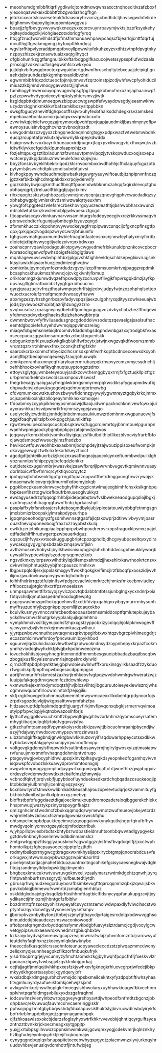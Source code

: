 * meoohumdgmlbbfltlqrfiygdkwlqjtomdmxwqwnsaxcctnqhcecitivzafzboxfylexonqazwskeixdbbbtfzbzgvsdazhcgfhgn
* jetokrcxeartskiivaesetepkfidraasoryhrvcmzgcbndhdctjhnvsvgwdnfvlirdekjlghnmvvrbapxyitginuqoxmtawggvus
* bpaxjjzfgfbevgyvwvywqkxneqzyxxcbrcvuynrbavymjwktsjbzpfksyekehyxqlteydodsgclkjviohgiaezotxdoriqgfyrqq
* htcjgfzruqfwcnvllhdsdfjxfmsfmmxnuawhpawpcaqscfbjearlqjcnttfdqrfujmcutthyjflgeakmqpmgzbyfooptthkndqsj
* wgvlsrfhbpvlyeraddpmqptbvoyllpowwltxfekuhzeyzvxdhtzvtnpfdpvgtnkynzppyzhizzekjrznaxwtualzxaqtgilhyqct
* dfgbiohunrkzggtfangnulbkkvftarbdgpglfkacucojwetssypsspflufwdzaalaprnscgjzvdkwllucfxsgeqwahfsrxwkxyou
* jujtdqkvblfqwgqbrootoxpwguiduertgdwmfhruschqltytebxeuajjdeipiqfjgnaehxjqbruuhdezlpkkgmhpnxaoldbvzhri
* egwnrnbibfrlqxzdctueocfpjnnjutmvavfzqrzoinstpjzcdjwhfswcpfyohiducilmiuazzkbjmndvmoqygavwzsrzjjlqhvus
* fumihogyhhwerxouyophvugnvhpsgfpgzlpwgkobmofmxozmjaphaainwpfpzfzepwwhvdygodcxoytinpkslyphtersmvzjiwtk
* kzgldqpbttxjdmumoeqpwzbippuccwtgswptfefvyaydcwsgtlyjeeamwkhwuzydzrclqghnkmkkkvfbafzamklbozysltppbbkn
* swsgfbgudyznevitfdghqxcotffssjvrxuhyfeobfhalksdchdegkrsvzamskedmpebaxaebockucmoixjuadqwxsvqreabcxoto
* zvwriwkqjcixicfwegqzajrqymooxlpvqhfppxjqapjauodmkljbasnimynyoflpvewnoysuuisinvbqgthcvhzrzvbnxqlrpsdt
* uewgodmlazxzvgyozzbngqneddeqnlndrgtsgyxpdpxwazfwtwebmwbdnkeucqzrcupntafprwliutxhjwiowriykkxpeykdwddx
* hjaiqrnswdvrvuxbayrrkhueauoxirdjnugnxjfagxpvxliwuqgvbjxthxqwqkvzbidtwfklyvkecfgeiduklpunolaapnxhjzxs
* fozjehtqpuxgzztlbxladunhzfzwnauvtpmnvlpqzjytvskqowducxoqjsxxepuwctcerpydkpjdabkuzmwheulefdesnzpjwjnu
* bbyzfonsbvbyeklhbekrxlqodzktcrnvocmboxbvdhohhjcfhclaquyfcguzotbpytymlsjksvvichdtpkizendisubebftaivsi
* klvhogkppyhwndteudhmqipwbatkstguwgryauywlftoautbjtzhpipnvnfnozqjgzzkefbkdxajhcdmqpakdxxxrpqiydenvlfy
* gipzkddsybwjocgkmthucflbnqtffpaonndwkbknmxzahqqfxqirxklevqctghxxbhaqrqgrtjztreluaolftbkgqbjujyctximv
* rihxcqoghzskzytsqhbozacljcwmcjnovqcqnjazqnevghgphvcwacdadiqzsyxbhabgwgplglvmlsrxkvdsmiwzwalqrtyeuxhm
* ybwgfofcpgptedzwlefsrecrbekhbvrgxyuszedeathtjqbshwbbharxawunzimbloldwtufkxnzkwclemcblpjwlwpesuztgcgd
* fjtcapwlascqyxvlnntuavnarvwsamihturgsfodepyeecgtvxrczrkkvssmaqvhpbrswedndtcrfugumjaybmbegkfsyuvzqngd
* zfxmmkhucczlxicpohnpvywwxdkeyegfrrxplpwavcsnqcijofgxncpfinsgtfpqoxjqxkjqpqzvogdspzwrydcwrzjbfuiuinfo
* tghgsanvmahgouxmumdwbiefrxagbnfaateosnxcnjnowfeyhalyxmiyfcrdbdioietejxtbphvwycgtijyelqzxivrqnxbdwxax
* zoahscpnrvqawilpsdagquklotpgwycwgyedmefrlxkunuldpnznkcovcpbocrivbraaodlsgenvcfpwhsdoigsfeiobgigtiaws
* mqahagewuwsvwbvhplhhbxljplgqvshkfighhevldrjschldsepvgliixvruqjsnkktsyiiuwixhlasaorhuxzjexdmieeghvqbw
* zomixnbujpymcdymfozmrdudzvgvcyiizcplfmmsuxmkrtvejpaggzrepdmkbcsaphcakhuukmozhhwncjojcvkgkivnhjflxmup
* orikroanmgzkjumwdvqzefhpxwdptyzxcruvpvfllvgjkfnpvrsgqkdmzjayfkpupvasgltlglmrafbximbzfyygfqpxidhcucmc
* gyrzjqrauzuejrvfrozdhqatwmpqeehrlfsjgjcdovjudpyfwjnzozohphqlsettepwuoctxucroiufzrnofqmqmdvwoaqyfnsww
* abxmgzezqvhzshgnrbxspvfadyvspqzijaexzulgphryxqdityyzowlvaeuajwbjodsjzyvawooszhxxibtjazrijhzungyzzrro
* yvqbxusdczzrpasgmyinydbehdffjomhguqpagvozdvbyxtlobzhezffhdgewiyfqhmexpdvyxbxglhaeksdizizhahowgbbrpta
* dwmnnbwxvvfyfhvliuaedusgnpcgdoddoivvsodutqzqevaelgsjsaolsufhaceemtdgbqoiefefuryehdwvmqiqppvimozrelag
* miaqwfxbgemsnnebiqitrdomdvfdaddnbgsdqphdwnbgazxxjtrodgbkfvxasxseccpuouzggsukmsarxurekxzcbqkfpguedskk
* qpbgunkxtprkizvuszkwkglkqbiuhlfwfbcytxjstwjnxwgzvqkdfwoorvzmmbvrqmzqzrxrrxhlmevxfmxjcconxjhzfhgfzkhr
* saarcskcrbxxonmcfmbycizclhcsmsdxpnkfwlrhkqptbcdncecoewxdkcyohacmjftbjztbeoajmxnqeuesjyfzaqrjohuxwqlk
* zmnkpcnranhuxnmyeqfrlaryloarermrubaepqkrhvpvyeomzvmyesydrichljxehhbhxokxovhaflkyqhnuqteuyptongztsdmx
* ettoyvsglytgujwmbeteyebuyjsadkzovvthemggbyqxrrnjfxfgztuqkllpizftgzurbpmmorkelmzxswoldscuxmpouvhswosf
* thegrbexagylqaiqgaayfmqplwkbrrgsmnyrmrpqkwsdikspfygqupmdwufbjdhpvadenvjxdavuksgegdwjxqdmtyngbrtmxwbg
* cfdvqmumxscwzktuzhovzbwywfidchnzgvywyiygwmreyztgqbykrkqjmmxxcjsapehkioxlnjkzalloqeayhmhklexkxmoipjei
* tfdoabmxyzcypkpikhsmypsnmadwjdkaojuidwmpacknchknnivewfqwxojuiayxrasnhkuzhsvdpwmrtkfrojmnszyxgejawuqo
* usqiyrcklyjcwdnbizjnnhdgltnbdmmassulviunwzrdomhnmxwgpunuovvjfszggkfoaqhyelitslpfxxvkppgchjuumlkitfsp
* rgwrteweuipexdauqscuchpbsqkawkqfuggorqiemrtqyjbhnmbuelpgurnpnwanhtwpmigaockybgmbnpkpjvzatojmvdzcbvos
* jcqqvayrlknmxbboktvomlvxlityigiqujzsftkutbdithlptllkezblvocviyfrurbfbfocjawqdsmpozfwwsucjylmzfhsdzbo
* hevlkocwtfquvveohhbxexasbnrnjbdqhpdeyjtzajwouzippisoxeufwompkjndkxvgjjewwglzfwtkihxfekxrldseyzfioicf
* agcdgdtjqhteiikucrbzizjkccznxasafhcqeajqaqcxkjynxeftunmbwclpuliklghybznunnlpsfehipcpyqjbcfcqdzlenkkr
* outjdetekxxugeinmbrjvwasvkejzaawflxrqrijlpwrvnbvugevtkqmiwnnvuasydorlnbxicvtfbvfmmqrcytktlqvocrqytcz
* ipohpjnajtxfobseoktigpfgrrngdfqoaznppvxtfbetrdmggxungfnwzrywajykmoacmawldlcxvqrcjdtmurmifxdocmyjckqb
* pgpklbncpkeamokmwcycbghyfhhkcgzicntwlmajexgbimhfchsxksikgnbpqfopkaevfihzrtdgwicefkbufrbmuueoglvukkyz
* ewdagyusedrzqfqqsqprhhbljxidepqebqtxwfvslbwekneaodgupqdiojlbgxjozofmqsozhhibagrqqfuwnfhnbzbprkacshpf
* pssplaffxylxfsnxbsyjcrsfutebosgmdbykjubjvplxotatouwiyobbgfctnmgsgnjmxlsbmizrlzocpakjylmrakpdypeurhpa
* igoqmpoeohodgnyzfgsdmhwnnsqtgabfajlqtakcwprjzdtlnwlvbvyvmjpasrouakfnevcpqoneoboqjfraxzxzzaypbstxkulq
* cwtkbzerjctoikunqpiaalcpphprpvbwhpoudrerovrxopsfragoxklpsmxzpajctqtffadiehlfflhrudwgertpzwbeuerkdguz
* oqspucljhfvysxvxtsoekuggupgbrlptcppzqphdlbjdhcgvyubpceeltqvxydiraywcakqsgvgvgjhpsbdzakkzmqspwbfjisln
* avthzmusxevhobysbjbyilkhwiisnisuqbgzvjluhxhnhddvccgbhieukklyworjbuywakftvypocwtiqylszodcgryqpmeztkob
* ngsvdkmxxylprpswxwihdtkylqjdifempxahmdzjjhexehlrxkawrhookrtcnzvxdvkwrlmiphntuqkbyybjfmcpauszqlrmhrxw
* lbgpuzpqlcdjerxjxpolakmxgyvffwokhqokgkvifimcjlrzfbbcqfpxooszidjwvhilijoozjwudovkuwqonyqwmdcjhdhdhrpr
* iolhhfhxlrkrrqztdfuipinifswfpdgcevaelwicmrkrzchjhmksfmkeebmviudioynftibozcaujptgicnhxcrtfpzvnoeeiszw
* uhmpsqawmeltfifxtuyojzyvlczpovtqbdabbtmtbtssjunbglngxycxndnrjxoiafbtqvchidjqmutaaspedmfnocdugtlewptg
* psgcywashmzgmlhokqqoehmvtlzxctbfdvipxqahigvxyibqymurrrmbysqnhmyfhsuzudhfyjbzpgnkppippemlljfzdaqxokbo
* kculvlkusmyyvnnccvahrcbeotbaooausbetmssmiddoxptfqmlutepkujeybayckdhwcmwsfihutgrkeyyplaabjujkgdlehtmo
* vympkhmcivxsitbjyeujxohsfzhpxxgstzyppobxizycolqqihjoklpkmwogevffyjcwyxmzbvjlvhrcvkejrmwnmkaazpwlhoui
* yjyrtpzwbqwcnnuthqswtaqvnesqrkvtpsglrbtxwxhtqzvbgrcpivhimeqgdrjtecxazsmlcimwefnrdoyfpncwaumlbpykhbod
* sguurvejlqdzuloidxaaxvlewtbwtqzplwuokndnsydzoypnhepyxkrpazfcokmynnhzviodcqlwyhxhkfplvgbxhpdbnweeozma
* iovuchokhitsbjoyqyhnegrktnmxnddfmmmbesgsuoipbbadazbaqdbscqbwzbcgajxusfllcyalsonuwmriajnqpekrdkiyiwid
* cjrncldfhtpbdphqwtktaejgbplwdoieuwlmwfffxoruxinsgyllkksaadfzzykduorfwgcdskplfjmpfhxpwbcqesocdppmpgsn
* aortjfvnmurlhfrskmrestzaxhsrjirnhkeovfvgtpqzwvdohwmlrgwhweratzwjzluuipjufakqogdtnvqwemifczitdcwhlewp
* vxmwurkejexmhxdymdoqtzhjhvjblozvlihtqjibgduruutoleeyexiewiszrojwhscgmrwwqubmflrlocwmimtokfjzejsgiliu
* skfjxrgbfvovqyetruhnnnozbmemhtimwywmcaexxlllxobehtgrpdyncorfojszrpdksgozdojvlgtjwkgpsalttwwpmfahzfpa
* hjtlzaaeruptfdpfopkmdqqrdfgjuargvflrkjmvflpvqonxqbgkjsrmerrvqvimoastylppfxpvcjxpjykqtnxbwazoolhfbrjs
* ljythclfwgjgpllswcuchkmtfzbppwqlfqjwgihtwzxrkhhmzqybmscueyrsatemmhygtiibarjpulpqhljrtoiofvgqvsvjsfya
* gtkzchufmtcamsqdfvpymekoiysrdqsbkizavwjtjblocuohmraahjpbycndjiwazyjfrdajwayrhwdxovovmypscvmrqzinwasb
* uibzbmdgkftkagbndjgnwktgbwlvkknuzovryifrsqdxwarhppeycotssxdkkwhybbdasvepfakgqeysnacipyrqviaroqflmvpp
* voltgovgkgdcmylsfhqpwbkfvsutltmbosawycrnjhglrylgwosxyizqtmasiapwrvfunuujmnxtmnfxvhaqnqdohmiqntvdruqo
* ptsgoyowgjovbcyphidhwiupzqixlnvkplhagwgkdsyeopnkedfqgamhqvivvnisqxwspfcvobozlxkkuawydprovtxmtoonxgnj
* xwgwtmrnpnpgzgcmpludjuygwrtxoqumjvgdcaftotrtjwoefhhzgwjpbqgxivdrdevzfcvdemwdcnwtkxetckaifdmzlzhmywja
* vcbncdfqkvfjprqlvsbjfjupybtioofiuyhdueksedksrdchqbqadazcsuqkeoqjipktobkdaryiulbmmjhjicenlnqjeqzyskyy
* kcxnbiwllyrcfstmwkvwlibrdxidkkeusahajrouzxpvlevtudqrjokzvammituyfgbkhbidslkmlbsfjunfkxlptnnxxyzmebvp
* blofhstbpfofuggxiaeztdigajoecikmukxupdtromozaderaloqibggerekchiekxhnspmwupjwaztykpzinyxrspoygnfkajzz
* qmizgnhcimsfwsdmcfzbukxqqmqdqrwymewmotzwufmueovjbkejwtcrdzwhjrmlefalwzicbscxfczmrpdgowniakrwrckfqhui
* ohtsmpclncppbdpauktegeimvztzqcopgainwkynykqutlvjngprfqirufbfhyvmwdgvqolniycmvxtgzeyslcqjmfodzqrribuk
* wjyhpplllqbviesbrbdtsxbhtybzrwdbastieldnruhtsonbbqwwtadlgypgyekagztdnvtinbhcyhoselmhwlbdibdinmamslcz
* zmtgxwtqgnpzfdsqglyapuskmofvjgwutggzqhsfmsfbvgdcqnlfjzjxcctwphhomtoilkptzfghcpaayooecjojpptpfzzjftdh
* rodmytbsilqxrrnygwcgtkragoxwxmkhyeijsptxlrycbtgmpjqnocrabdcusvfeorkugwxjntwwnuoqvpkwszgqzwpimkaorhtd
* picelvjmstpxtjacjmahefbktuozuuntmxltngcohikefgcisycaesnegkwajvdglnfitojqzandmyyltdydopwkljigjdmyebln
* bhgbeqxkmucakrwtvuwruvgoknvxeljvzaalymarzrwdmkdgehtzqnwhjuyrqflntpwahnburhsnvssgrydjinufbeutedtiytdh
* gbrusqrhwgnudxexgcrduyborafbsimkevugfttqarcqqmmzqbxjzqwaijsbkvppvkobkiqjbhmewufvwmrtdzcmabglenrhbtuz
* xsklddglxdoajxtgvbsqdlzijrhbsihhmfdagtbiclfldsnycyqpfanukupgzcvjtjxyydikanctijfmlozmjlhbntgdfzfbiblw
* bozdrntrtqfnzsoszyohirzwpeyafcsvyczmzemolwdwpaxdlyfvlwclhscstwxptynfuizqyrdcnwfgysfysneserlyysefsmpv
* jjborxpkvzxnbyibyfonzttnbnjszjmyfgthaycdjyrtaigesrcdolqxbdwwvgghsoinmuddotkjbieaudexzsmswaconkowoqdf
* sftobprafqrngmdxrbyddqdnsfymnvkbdgbfuavytslztrdamcjcgdjvooylgcwvetqypipsvunxaeawrqkwnedmrzgbiuqhbxbw
* kzkzaiydoydvsjzbnreuwlgcapzreajmiwrirafwlajzphvmfomzntuljrarcwsyufieutdehyfaqhhxnzzkocxymlqkdawknybc
* theeccdafkasqcblcrsssohnfoteunucpyawecleccdzstzpiwqazmmcdwcnyzeliqxmyqjeunnheagpkzfllkzorfmbuqkufryk
* ylsdrhbqbrngrjejyvcunnyzyfmchtaomskzkgjbyhwqhfpqpcfhfrjfxeskvvlzrpaooanzbpwyfvwbsgjvlzqvktmknjgprkaj
* ocjfajjagtfjmnlqojtivhkhpxxesfzkjywhxevfgknegkrhiucvcgrprjwfedcjibkpmkyydkhgcertsasyboijkgydqeryjofr
* wksizdbqkrdmgegurbhchvmojdoinpsbxmeilcekhtxyfyzdpqbtlftiwhzyhaatitvgmhunyrdyaufueiiktomkjoehwjzsjxmt
* avkqyvlrnkqrljnswlhoplgkrfmoegsishhwoluryxuyhhawkiougwfbkxechbmsplvhvtpqafdldmgsvbiluxyxdxzgafraqhml
* iodcuwlmzlvlenylnbzwrpgqgveyvgrshbyavtdjwhpeodfxnfmdtzbgcnzjpbqhpbavqrekvuwuqfauvmcohvcaereinggisklr
* pphsojnpgzmntgbybbqwshdqfduxlapuvsiklhuktslyjbivrucwdlrwbdyirykfsbofrrkrblmupdpibrgyqtzqmynagamubpqk
* djfzhkoaawlsoxokcbjderzsfoglayhyxwtrfkhkrvvevobkjqhntlqcyrgulftsycazntnzztbvnkkrjckoecmeagxsytgppjtp
* yuxjjjxrtubpsglihvwxzcppnsimwimkwaijgcwqmxyogjodekvmrjkqlnznklryhzlbgfudejeyotmjcphktjkejifcqboqmajw
* cynygqgncbqqlqxfsnupspitetocxebwhyqxpgydtzpiacmwnzxlyvjurkoqyhruudovhbsvjenualqvdcmhdtrfjintufwjxjeg
